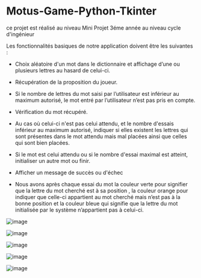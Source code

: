 # Motus-Game-Python-Tkinter
ce projet est réalisé  au niveau Mini Projet  3éme année    au niveau cycle d'ingénieur  

Les fonctionnalités basiques de notre application doivent être les suivantes :

-	Choix aléatoire d'un mot dans le dictionnaire et affichage d’une ou plusieurs lettres au hasard de celui-ci. 

-	Récupération de la proposition du joueur.

-	Si le nombre de lettres du mot saisi par l’utilisateur est inférieur au maximum autorisé, le mot entré par l’utilisateur n’est pas pris en compte.

-	Vérification du mot récupéré.

-	Au cas où celui-ci n'est pas celui attendu, et le nombre d'essais inférieur au maximum autorisé, indiquer si elles existent les lettres qui sont présentes dans le mot attendu mais mal placées ainsi que celles qui sont bien placées.

-	Si le mot est celui attendu ou si le nombre d'essai maximal est atteint,    initialiser un autre mot  ou finir.

-	Afficher un message de succès ou d'échec

-	Nous avons après chaque essai du mot la couleur verte pour signifier que        la  lettre du mot cherché est à sa position , la couleur orange pour indiquer que celle-ci    appartient au mot cherché mais n’est pas à  la bonne position et la couleur bleue  qui signifie que la lettre du mot initialisée par le système n’appartient pas à celui-ci.

![image](https://github.com/Aym2016/Motus-Game-Python-Tkinter/assets/42209140/8d4e6226-df91-4049-8aa3-342b44b590f7)


![image](https://github.com/Aym2016/Motus-Game-Python-Tkinter/assets/42209140/70108869-f98e-4e1b-bbd8-d393cfa0432b)

![image](https://github.com/Aym2016/Motus-Game-Python-Tkinter/assets/42209140/7bc46de4-ddfb-42f4-82f5-f47c91e887a9)


![image](https://github.com/Aym2016/Motus-Game-Python-Tkinter/assets/42209140/ed131457-3722-4aef-aaa0-d6094a6f71f4) 

![image](https://github.com/Aym2016/Motus-Game-Python-Tkinter/assets/42209140/ddfe8123-c42e-4225-b4f6-4c3d37b9ecfd)

